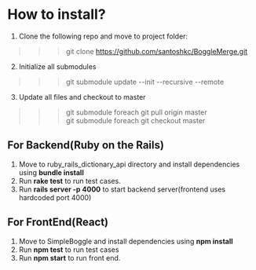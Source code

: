 # How to install?
1. Clone the following repo and move to project folder: 
>>> git clone https://github.com/santoshkc/BoggleMerge.git
2. Initialize all submodules 
>>> git submodule update --init --recursive --remote
3. Update all files and checkout to master
>>> git submodule foreach git pull origin master   
>>> git submodule foreach git checkout master

## For Backend(Ruby on the Rails) 
1. Move to ruby_rails_dictionary_api directory and install dependencies using **bundle install**
2. Run **rake test** to run test cases.
3. Run **rails server -p 4000** to start backend server(frontend uses hardcoded port 4000)

## For FrontEnd(React)
1. Move to SimpleBoggle and install dependencies using **npm install**
2. Run **npm test** to run test cases
3. Run **npm start** to run front end.

